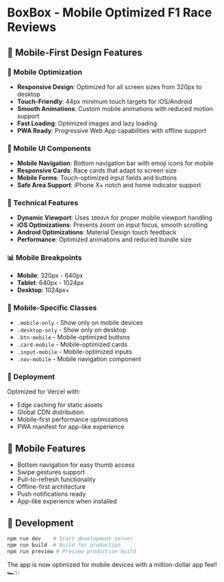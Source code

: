 # BoxBox - Mobile Optimized F1 Race Reviews

## 🚀 Mobile-First Design Features

### 📱 Mobile Optimization
- **Responsive Design**: Optimized for all screen sizes from 320px to desktop
- **Touch-Friendly**: 44px minimum touch targets for iOS/Android
- **Smooth Animations**: Custom mobile animations with reduced motion support
- **Fast Loading**: Optimized images and lazy loading
- **PWA Ready**: Progressive Web App capabilities with offline support

### 🎨 Mobile UI Components
- **Mobile Navigation**: Bottom navigation bar with emoji icons for mobile
- **Responsive Cards**: Race cards that adapt to screen size
- **Mobile Forms**: Touch-optimized input fields and buttons
- **Safe Area Support**: iPhone X+ notch and home indicator support

### 🔧 Technical Features
- **Dynamic Viewport**: Uses `100dvh` for proper mobile viewport handling
- **iOS Optimizations**: Prevents zoom on input focus, smooth scrolling
- **Android Optimizations**: Material Design touch feedback
- **Performance**: Optimized animations and reduced bundle size

### 📊 Mobile Breakpoints
- **Mobile**: 320px - 640px
- **Tablet**: 640px - 1024px  
- **Desktop**: 1024px+

### 🎯 Mobile-Specific Classes
- `.mobile-only` - Show only on mobile devices
- `.desktop-only` - Show only on desktop
- `.btn-mobile` - Mobile-optimized buttons
- `.card-mobile` - Mobile-optimized cards
- `.input-mobile` - Mobile-optimized inputs
- `.nav-mobile` - Mobile navigation component

### 🚀 Deployment
Optimized for Vercel with:
- Edge caching for static assets
- Global CDN distribution
- Mobile-first performance optimizations
- PWA manifest for app-like experience

## 📱 Mobile Features
- Bottom navigation for easy thumb access
- Swipe gestures support
- Pull-to-refresh functionality
- Offline-first architecture
- Push notifications ready
- App-like experience when installed

## 🔧 Development
```bash
npm run dev    # Start development server
npm run build  # Build for production
npm run preview # Preview production build
```

The app is now optimized for mobile devices with a million-dollar app feel! 🏎️✨
